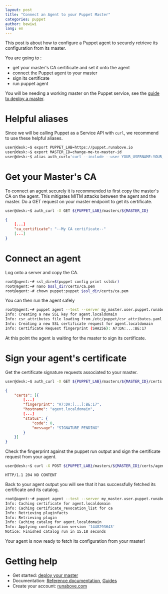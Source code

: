 ```yaml
---
layout: post
title: "Connect an Agent to your Puppet Master"
categories: puppet
author: bewiwi
lang: en
---
```


This post is about how to configure a Puppet agent to securely retrieve its configuration from its master.

You are going to :

- get your master's CA certificate and set it onto the agent
- connect the Puppet agent to your master
- sign its certificate
- run puppet agent

You will be needing a working master on the Puppet service, see the [guide to deploy a master][1].

Helpful aliases
===============

Since we will be calling Puppet as a Service API with `curl`, we recommend to use these helpful aliases.

```bash
user@desk:~$ export PUPPET_LAB=https://puppet.runabove.io
user@desk:~$ export MASTER_ID=change-me-to-master-id
user@desk:~$ alias auth_curl='curl --include --user YOUR_USERNAME:YOUR_PASSWORD  --header "Content-Type: application/json"'
```

Get your Master's CA
====================

To connect an agent securely it is recommended to first copy the master's CA on the agent. This mitigates MITM attacks between the agent and the master. Do a GET request on your master endpoint to get its certificate.

```bash
user@desk:~$ auth_curl -X GET ${PUPPET_LAB}/masters/${MASTER_ID}
```

```json
{
	[...]
    "ca_certificate": "--My CA certificate--"
    [...]
}
```

Connect an agent
================

Log onto a server and copy the CA.

```bash
root@agent:~# ssl_dir=$(puppet config print ssldir)
root@agent:~# nano $ssl_dir/certs/ca.pem
root@agent:~# chown puppet:puppet $ssl_dir/certs/ca.pem
```

You can then run the agent safely

```bash
root@agent:~# puppet agent --test --server my_master.user.puppet.runabove.io
Info: Creating a new SSL key for agent.localdomain
Info: csr_attributes file loading from /etc/puppet/csr_attributes.yaml
Info: Creating a new SSL certificate request for agent.localdomain
Info: Certificate Request fingerprint (SHA256): A7:DA:...:BE:17
```

At this point the agent is waiting for the master to sign its certificate.

Sign your agent's certificate
=============================

Get the certificate signature requests associated to your master.

```bash
user@desk:~$ auth_curl -X GET ${PUPPET_LAB}/masters/${MASTER_ID}/certs
```

```json
{
    "certs": [{
        [...]
        "fingerprint": "A7:DA:[...]:BE:17",
        "hostname": "agent.localdomain",
        [...]
        "status": {
            "code": 0,
            "message": "SIGNATURE PENDING"
        }
    }]
}
```

Check the fingerprint against the puppet run output and sign the certificate request from your agent.

```bash
user@desk:~$ curl -X POST ${PUPPET_LAB}/masters/${MASTER_ID}/certs/agent.localdomain/sign
```

```
HTTP/1.1 204 NO CONTENT
```

Back to your agent output you will see that it has successfully fetched its certificate and its catalog.

```bash
root@agent:~# puppet agent --test --server my_master.user.puppet.runabove.io
Info: Caching certificate for agent.localdomain
Info: Caching certificate_revocation_list for ca
Info: Retrieving pluginfacts
Info: Retrieving plugin
Info: Caching catalog for agent.localdomain
Info: Applying configuration version '1448293643'
Notice: Finished catalog run in 15.18 seconds

```

Your agent is now ready to fetch its configuration from your master!

Getting help
============

- Get started: [deploy your master][1]
- Documentation: [Reference documentation][2], [Guides][3]
- Create your account: [runabove.com][4]

[1]: start-puppet-master-api.html
[2]: http://puppet.runabove.io/doc
[3]: /kb/en/puppet
[4]: https://www.runabove.com

